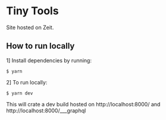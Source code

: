 # Tiny Tools

Site hosted on Zeit.

## How to run locally

1] Install dependencies by running:
```shell
$ yarn
```

2] To run locally:

```shell
$ yarn dev
```
This will crate a dev build hosted on http://localhost:8000/ and http://localhost:8000/___graphql
